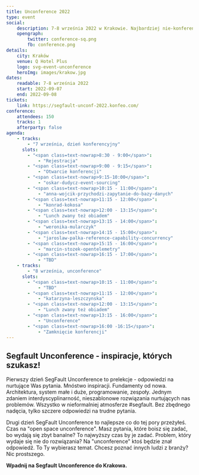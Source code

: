 ```yaml
---
title: Unconference 2022
type: event
social:
    description: 7-8 września 2022 w Krakowie. Najbardziej nie-konferencja której szukasz
    opengraph:
        twitter: conference-sq.png
        fb: conference.png     
details:
    city: Kraków
    venue: Q Hotel Plus
    logo: svg-event-unconference
    heroImg: images/krakow.jpg
dates: 
    readable: 7-8 września 2022
    start: 2022-09-07
    end: 2022-09-08
tickets: 
    link: https://segfault-unconf-2022.konfeo.com/
conference:
    attendees: 150
    tracks: 1
    afterparty: false
agenda:
    - tracks: 
        - "7 września, dzień konferencyjny"
      slots:
        - "<span class=text-nowrap>8:30 - 9:00</span>":
            - "Rejestracja"
        - "<span class=text-nowrap>9:00 - 9:15</span>":
            - "Otwarcie konferencji"
        - "<span class=text-nowrap>9:15-10:00</span>":
            - "oskar-dudycz-event-sourcing"
        - "<span class=text-nowrap>10:15 - 11:00</span>":
            - "anna-wojcik-przychodzi-zapytanie-do-bazy-danych"
        - "<span class=text-nowrap>11:15 - 12:00</span>":
            - "konrad-kokosa"
        - "<span class=text-nowrap>12:00 - 13:15</span>":
            - "Lunch zwany też obiadem"
        - "<span class=text-nowrap>13:15 - 14:00</span>":
            - "weronika-mularczyk"
        - "<span class=text-nowrap>14:15 - 15:00</span>":
            - "jaroslaw-palka-reference-capability-concurrency"
        - "<span class=text-nowrap>15:15 - 16:00</span>":
            - "marcin-stozek-opentelemetry"
        - "<span class=text-nowrap>16:15 - 17:00</span>":
            - "TBD"
    - tracks: 
        - "8 września, unconference"
      slots:
        - "<span class=text-nowrap>10:15 - 11:00</span>":
            - "TBD"
        - "<span class=text-nowrap>11:15 - 12:00</span>":
            - "katarzyna-leszczynska"
        - "<span class=text-nowrap>12:00 - 13:15</span>":
            - "Lunch zwany też obiadem"
        - "<span class=text-nowrap>13:15 - 16:00</span>":
            - "Unconference"
        - "<span class=text-nowrap>16:00 -16:15</span>":
            - "Zamknięcie konferencji"
---
```


## Segfault Unconference - inspiracje, których szukasz!


Pierwszy dzień SegFault Unconference to prelekcje - odpowiedzi na nurtujące Was pytania. Mnóstwo inspiracji. Fundamenty od nowa. Architektura, system małe i duże, programowanie, zespoły. Jednym zdaniem interdyscyplinarność, nieszablonowe rozwiązania
nurtujących nas problemów. Wszystko w nieformalniej atmosferze
#segfault. Bez zbędnego nadęcia, tylko szczere odpowiedzi na trudne pytania. 

Drugi dzień SegFault Unconference to najlepsze co do tej pory przeżyłeś. Czas na "open space unconference". Masz pytania, które boisz się zadać, bo wydają się zbyt banalne? To najwyższy czas by je zadać. Problem, który wydaje się nie do rozwiązania? Na "unconference" ktoś będzie znał odpowiedź. To Ty wybierasz temat. Chcesz poznać innych ludzi z branży? Nic prostszego. 


**Wpadnij na Segfault Unconference do Krakowa.**